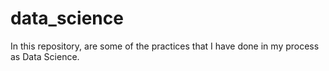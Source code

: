 # data_science
In this repository, are some of the practices that I have done in my process as Data Science.
